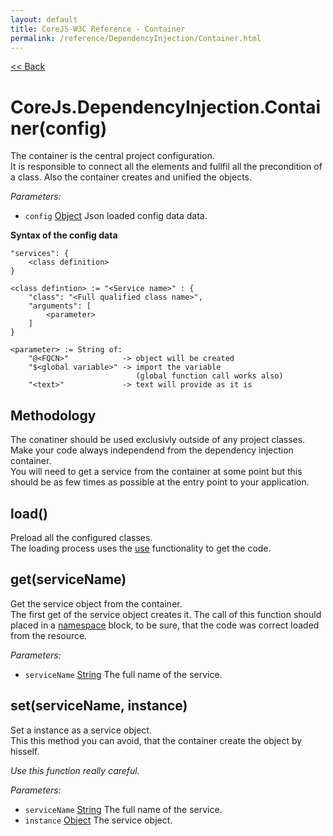 ```yaml
---
layout: default
title: CoreJS-W3C Reference - Container
permalink: /reference/DependencyInjection/Container.html
---
```

[<< Back](reference/)

# CoreJs.DependencyInjection.Container(config)
The container is the central project configuration.    
It is responsible to connect all the elements and fullfil all the 
precondition of a class. Also the container creates and unified the objects.

*Parameters:*

* `config` [Object](http://www.ecma-international.org/ecma-262/5.1/#sec-15.2) Json loaded config data data.

**Syntax of the config data**

	"services": {
		<class definition>
	}
	
	<class defintion> := "<Service name>" : {
		"class": "<Full qualified class name>",
		"arguments": [
			<parameter>
		]
	}
	
	<parameter> := String of:
		"@<FQCN>"            -> object will be created
		"$<global variable>" -> import the variable 
	                            (global function call works also)
		"<text>"             -> text will provide as it is 
		
## Methodology
The conatiner should be used exclusivly outside of any project classes.
Make your code always independend from the dependency injection container.    
You will need to get a service from the container at some point but this should be as few times as possible at the entry point to your application.

## load()
Preload all the configured classes.    
The loading process uses the [use](reference/core.html#function-usefullqualifiedclassname)
functionality to get the code.

## get(serviceName)
Get the service object from the container.    
The first get of the service object creates it. The call of this function
should placed in a [namespace](reference/core.html#function-namespacefullqualifiednamespace-contentcall)
block, to be sure, that the code was correct loaded from the resource.

*Parameters:*

* `serviceName` [String](http://www.ecma-international.org/ecma-262/5.1/#sec-4.3.18) The full name of the service.

## set(serviceName, instance)
Set a instance as a service object.    
This this method you can avoid, that the container create the object by
hisself.

*Use this function really careful.*

*Parameters:*

* `serviceName` [String](http://www.ecma-international.org/ecma-262/5.1/#sec-4.3.18) The full name of the service.
* `instance` [Object](http://www.ecma-international.org/ecma-262/5.1/#sec-15.2) The service object.